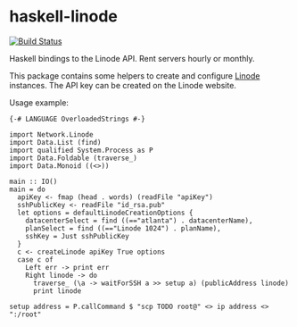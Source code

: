 # haskell-linode

[![Build Status](https://travis-ci.org/Helkafen/haskell-linode.svg?branch=master)](https://travis-ci.org/Helkafen/haskell-linode)

Haskell bindings to the Linode API. Rent servers hourly or monthly.

This package contains some helpers to create and configure [Linode](https://www.linode.com) instances. The API key can be created on the Linode website.

Usage example:

```
{-# LANGUAGE OverloadedStrings #-}

import Network.Linode
import Data.List (find)
import qualified System.Process as P
import Data.Foldable (traverse_)
import Data.Monoid ((<>))

main :: IO()
main = do
  apiKey <- fmap (head . words) (readFile "apiKey")
  sshPublicKey <- readFile "id_rsa.pub"
  let options = defaultLinodeCreationOptions {
    datacenterSelect = find ((=="atlanta") . datacenterName),
    planSelect = find ((=="Linode 1024") . planName),
    sshKey = Just sshPublicKey
  }
  c <- createLinode apiKey True options
  case c of
    Left err -> print err
    Right linode -> do
      traverse_ (\a -> waitForSSH a >> setup a) (publicAddress linode)
      print linode

setup address = P.callCommand $ "scp TODO root@" <> ip address <> ":/root"
```
